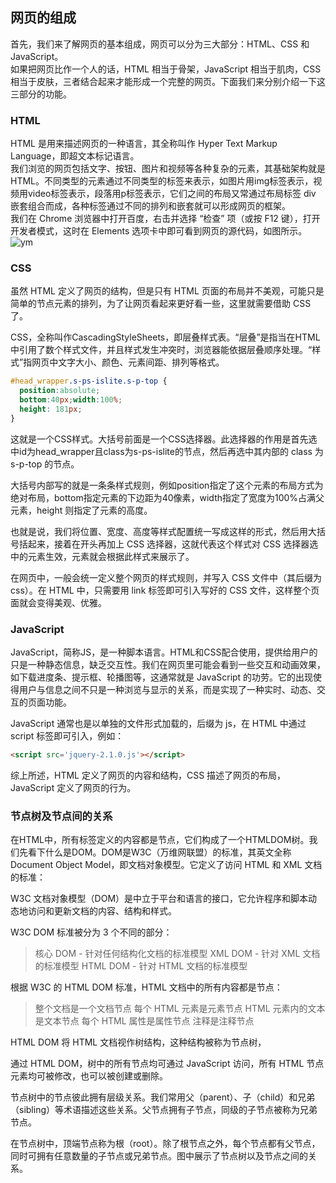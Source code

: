 ## 网页的组成
首先，我们来了解网页的基本组成，网页可以分为三大部分：HTML、CSS 和 JavaScript。  
如果把网页比作一个人的话，HTML 相当于骨架，JavaScript 相当于肌肉，CSS 相当于皮肤，三者结合起来才能形成一个完整的网页。下面我们来分别介绍一下这三部分的功能。  

### HTML
HTML 是用来描述网页的一种语言，其全称叫作 Hyper Text Markup Language，即超文本标记语言。  
我们浏览的网页包括文字、按钮、图片和视频等各种复杂的元素，其基础架构就是HTML。不同类型的元素通过不同类型的标签来表示，如图片用img标签表示，视频用video标签表示，段落用p标签表示，它们之间的布局又常通过布局标签 div 嵌套组合而成，各种标签通过不同的排列和嵌套就可以形成网页的框架。    
我们在 Chrome 浏览器中打开百度，右击并选择 “检查” 项（或按 F12 键），打开开发者模式，这时在 Elements 选项卡中即可看到网页的源代码，如图所示。  
![ym](../../jsonImg/artical-img/ym.png)  

### CSS

虽然 HTML 定义了网页的结构，但是只有 HTML 页面的布局并不美观，可能只是简单的节点元素的排列，为了让网页看起来更好看一些，这里就需要借助 CSS 了。

CSS，全称叫作CascadingStyleSheets，即层叠样式表。“层叠”是指当在HTML中引用了数个样式文件，并且样式发生冲突时，浏览器能依据层叠顺序处理。“样式”指网页中文字大小、颜色、元素间距、排列等格式。  

```css
#head_wrapper.s-ps-islite.s-p-top {
  position:absolute;
  bottom:40px;width:100%;
  height: 181px;
}
```
这就是一个CSS样式。大括号前面是一个CSS选择器。此选择器的作用是首先选中id为head_wrapper且class为s-ps-islite的节点，然后再选中其内部的 class 为 s-p-top 的节点。  

大括号内部写的就是一条条样式规则，例如position指定了这个元素的布局方式为绝对布局，bottom指定元素的下边距为40像素，width指定了宽度为100%占满父元素，height 则指定了元素的高度。

也就是说，我们将位置、宽度、高度等样式配置统一写成这样的形式，然后用大括号括起来，接着在开头再加上 CSS 选择器，这就代表这个样式对 CSS 选择器选中的元素生效，元素就会根据此样式来展示了。


在网页中，一般会统一定义整个网页的样式规则，并写入 CSS 文件中（其后缀为 css）。在 HTML 中，只需要用 link 标签即可引入写好的 CSS 文件，这样整个页面就会变得美观、优雅。

### JavaScript

JavaScript，简称JS，是一种脚本语言。HTML和CSS配合使用，提供给用户的只是一种静态信息，缺乏交互性。我们在网页里可能会看到一些交互和动画效果，如下载进度条、提示框、轮播图等，这通常就是 JavaScript 的功劳。它的出现使得用户与信息之间不只是一种浏览与显示的关系，而是实现了一种实时、动态、交互的页面功能。

JavaScript 通常也是以单独的文件形式加载的，后缀为 js，在 HTML 中通过 script 标签即可引入，例如：
```html
<script src='jquery-2.1.0.js'></script>
```  

综上所述，HTML 定义了网页的内容和结构，CSS 描述了网页的布局，JavaScript 定义了网页的行为。

### 节点树及节点间的关系

在HTML中，所有标签定义的内容都是节点，它们构成了一个HTMLDOM树。我们先看下什么是DOM。DOM是W3C（万维网联盟）的标准，其英文全称Document Object Model，即文档对象模型。它定义了访问 HTML 和 XML 文档的标准：  

W3C 文档对象模型（DOM）是中立于平台和语言的接口，它允许程序和脚本动态地访问和更新文档的内容、结构和样式。

W3C DOM 标准被分为 3 个不同的部分：
>核心 DOM - 针对任何结构化文档的标准模型
>XML DOM - 针对 XML 文档的标准模型
>HTML DOM - 针对 HTML 文档的标准模型  

根据 W3C 的 HTML DOM 标准，HTML 文档中的所有内容都是节点：
>整个文档是一个文档节点
>每个 HTML 元素是元素节点
>HTML 元素内的文本是文本节点
>每个 HTML 属性是属性节点
>注释是注释节点  

HTML DOM 将 HTML 文档视作树结构，这种结构被称为节点树，

通过 HTML DOM，树中的所有节点均可通过 JavaScript 访问，所有 HTML 节点元素均可被修改，也可以被创建或删除。


节点树中的节点彼此拥有层级关系。我们常用父（parent）、子（child）和兄弟（sibling）等术语描述这些关系。父节点拥有子节点，同级的子节点被称为兄弟节点。

在节点树中，顶端节点称为根（root）。除了根节点之外，每个节点都有父节点，同时可拥有任意数量的子节点或兄弟节点。图中展示了节点树以及节点之间的关系。



























